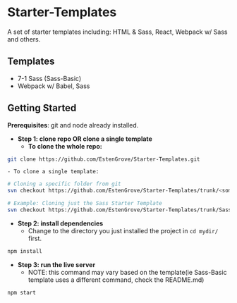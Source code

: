 # Starter-Templates
A set of starter templates including: HTML &amp; Sass, React, Webpack w/ Sass and others.

## __Templates__
- 7-1 Sass (Sass-Basic)
- Webpack w/ Babel, Sass


## Getting Started
__Prerequisites__: git and node already installed.

- __Step 1: clone repo OR clone a single template__
  - __To clone the whole repo:__
```bash
git clone https://github.com/EstenGrove/Starter-Templates.git
```
  	- To clone a single template:
```bash
# Cloning a specific folder from git
svn checkout https://github.com/EstenGrove/Starter-Templates/trunk/<some-template>

# Example: Cloning just the Sass Starter Template
svn checkout https://github.com/EstenGrove/Starter-Templates/trunk/Sass-Basic
```
- __Step 2: install dependencies__
  - Change to the directory you just installed the project in ```cd mydir/``` first. 
```bash
npm install
```
- __Step 3: run the live server__
	- NOTE: this command may vary based on the template(ie Sass-Basic template uses a different command, check the README.md)
```bash
npm start
```
